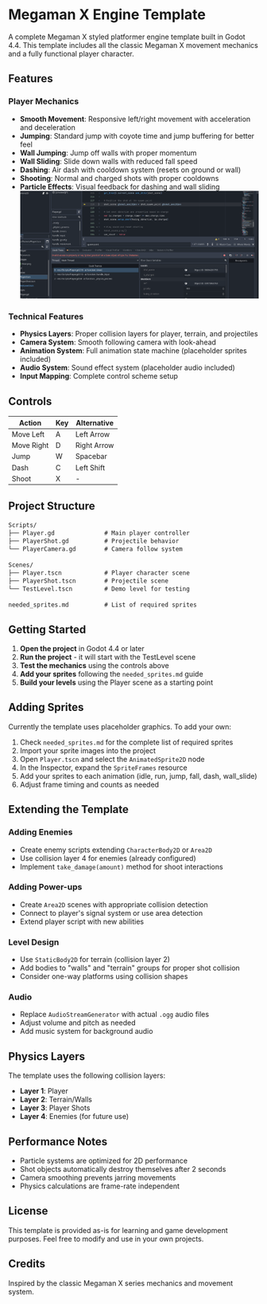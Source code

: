 # Megaman X Engine Template

A complete Megaman X styled platformer engine template built in Godot 4.4. This template includes all the classic Megaman X movement mechanics and a fully functional player character.

## Features

### Player Mechanics
- **Smooth Movement**: Responsive left/right movement with acceleration and deceleration
- **Jumping**: Standard jump with coyote time and jump buffering for better feel
- **Wall Jumping**: Jump off walls with proper momentum
- **Wall Sliding**: Slide down walls with reduced fall speed
- **Dashing**: Air dash with cooldown system (resets on ground or wall)
- **Shooting**: Normal and charged shots with proper cooldowns
- **Particle Effects**: Visual feedback for dashing and wall sliding
![alt text](image.png)
### Technical Features
- **Physics Layers**: Proper collision layers for player, terrain, and projectiles
- **Camera System**: Smooth following camera with look-ahead
- **Animation System**: Full animation state machine (placeholder sprites included)
- **Audio System**: Sound effect system (placeholder audio included)
- **Input Mapping**: Complete control scheme setup

## Controls

| Action | Key | Alternative |
|--------|-----|-------------|
| Move Left | A | Left Arrow |
| Move Right | D | Right Arrow |
| Jump | W | Spacebar |
| Dash | C | Left Shift |
| Shoot | X | - |

## Project Structure

```
Scripts/
├── Player.gd              # Main player controller
├── PlayerShot.gd          # Projectile behavior
└── PlayerCamera.gd        # Camera follow system

Scenes/
├── Player.tscn            # Player character scene
├── PlayerShot.tscn        # Projectile scene
└── TestLevel.tscn         # Demo level for testing

needed_sprites.md          # List of required sprites
```

## Getting Started

1. **Open the project** in Godot 4.4 or later
2. **Run the project** - it will start with the TestLevel scene
3. **Test the mechanics** using the controls above
4. **Add your sprites** following the `needed_sprites.md` guide
5. **Build your levels** using the Player scene as a starting point

## Adding Sprites

Currently the template uses placeholder graphics. To add your own:

1. Check `needed_sprites.md` for the complete list of required sprites
2. Import your sprite images into the project
3. Open `Player.tscn` and select the `AnimatedSprite2D` node
4. In the Inspector, expand the `SpriteFrames` resource
5. Add your sprites to each animation (idle, run, jump, fall, dash, wall_slide)
6. Adjust frame timing and counts as needed

## Extending the Template

### Adding Enemies
- Create enemy scripts extending `CharacterBody2D` or `Area2D`
- Use collision layer 4 for enemies (already configured)
- Implement `take_damage(amount)` method for shoot interactions

### Adding Power-ups
- Create `Area2D` scenes with appropriate collision detection
- Connect to player's signal system or use area detection
- Extend player script with new abilities

### Level Design
- Use `StaticBody2D` for terrain (collision layer 2)
- Add bodies to "walls" and "terrain" groups for proper shot collision
- Consider one-way platforms using collision shapes

### Audio
- Replace `AudioStreamGenerator` with actual `.ogg` audio files
- Adjust volume and pitch as needed
- Add music system for background audio

## Physics Layers

The template uses the following collision layers:
- **Layer 1**: Player
- **Layer 2**: Terrain/Walls  
- **Layer 3**: Player Shots
- **Layer 4**: Enemies (for future use)

## Performance Notes

- Particle systems are optimized for 2D performance
- Shot objects automatically destroy themselves after 2 seconds
- Camera smoothing prevents jarring movements
- Physics calculations are frame-rate independent

## License

This template is provided as-is for learning and game development purposes. Feel free to modify and use in your own projects.

## Credits

Inspired by the classic Megaman X series mechanics and movement system.